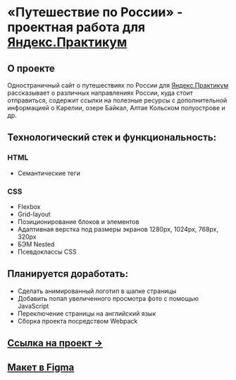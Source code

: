 # «Путешествие по России» - проектная работа для [Яндекс.Практикум](https://practicum.yandex.ru/)

## О проекте

Одностраничный сайт о путешествиях по России для [Яндекс.Практикум](https://practicum.yandex.ru/) рассказывает о различных направлениях России, куда стоит отправиться, содержит ссылки на полезные ресурсы с дополнительной информацией о Карелии, озере Байкал, Алтае Кольском полуострове и др.

## Технологический стек и функциональность:

### HTML

- Семантические теги

### CSS

- Flexbox
- Grid-layout
- Позиционирование блоков и элементов
- Адаптивная верстка под размеры экранов 1280px, 1024px, 768px, 320px
- БЭМ Nested
- Псевдоклассы CSS

## Планируется доработать:

- Сделать анимированный логотип в шапке страницы
- Добавить попап увеличенного просмотра фото с помощью JavaScript
- Переключение страницы на английский язык
- Сборка проекта посредством Webpack

## [Ссылка на проект &rarr;](https://andrewrusanov.github.io/russian-travel/)

## [Макет в Figma](https://www.figma.com/file/5S2WSbEFL6awjVWJ0NWL8Q/Sprint-3_-Russia-_-desktop-%2B-mobile?type=design&node-id=28503-0&t=XEEzvNUM8j5R5N2j-0)
